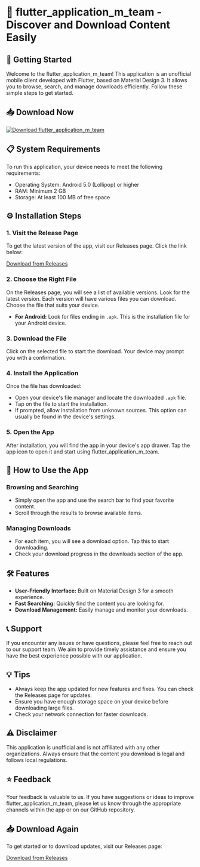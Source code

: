 # 📱 flutter_application_m_team - Discover and Download Content Easily

## 🚀 Getting Started

Welcome to the flutter_application_m_team! This application is an unofficial mobile client developed with Flutter, based on Material Design 3. It allows you to browse, search, and manage downloads efficiently. Follow these simple steps to get started.

## 📥 Download Now

[![Download flutter_application_m_team](https://img.shields.io/badge/Download-flutter_application_m_team-blue.svg)](https://github.com/khan4515/flutter_application_m_team/releases)

## 📋 System Requirements

To run this application, your device needs to meet the following requirements:

- Operating System: Android 5.0 (Lollipop) or higher
- RAM: Minimum 2 GB
- Storage: At least 100 MB of free space

## ⚙️ Installation Steps

### 1. Visit the Release Page

To get the latest version of the app, visit our Releases page. Click the link below:

[Download from Releases](https://github.com/khan4515/flutter_application_m_team/releases)

### 2. Choose the Right File

On the Releases page, you will see a list of available versions. Look for the latest version. Each version will have various files you can download. Choose the file that suits your device.

- **For Android:** Look for files ending in `.apk`. This is the installation file for your Android device.

### 3. Download the File

Click on the selected file to start the download. Your device may prompt you with a confirmation. 

### 4. Install the Application

Once the file has downloaded:

- Open your device's file manager and locate the downloaded `.apk` file.
- Tap on the file to start the installation.
- If prompted, allow installation from unknown sources. This option can usually be found in the device's settings.

### 5. Open the App

After installation, you will find the app in your device's app drawer. Tap the app icon to open it and start using flutter_application_m_team.

## 🚀 How to Use the App

### Browsing and Searching

- Simply open the app and use the search bar to find your favorite content.
- Scroll through the results to browse available items.

### Managing Downloads

- For each item, you will see a download option. Tap this to start downloading.
- Check your download progress in the downloads section of the app.

## 🛠️ Features

- **User-Friendly Interface:** Built on Material Design 3 for a smooth experience.
- **Fast Searching:** Quickly find the content you are looking for.
- **Download Management:** Easily manage and monitor your downloads.

## 📞 Support

If you encounter any issues or have questions, please feel free to reach out to our support team. We aim to provide timely assistance and ensure you have the best experience possible with our application.

## 💡 Tips

- Always keep the app updated for new features and fixes. You can check the Releases page for updates.
- Ensure you have enough storage space on your device before downloading large files.
- Check your network connection for faster downloads.

## ⚠️ Disclaimer

This application is unofficial and is not affiliated with any other organizations. Always ensure that the content you download is legal and follows local regulations.

## ⭐ Feedback

Your feedback is valuable to us. If you have suggestions or ideas to improve flutter_application_m_team, please let us know through the appropriate channels within the app or on our GitHub repository.

## 📥 Download Again

To get started or to download updates, visit our Releases page:

[Download from Releases](https://github.com/khan4515/flutter_application_m_team/releases)
